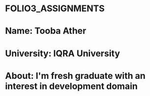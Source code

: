 # FOLIO3_ASSIGNMENTS

# Name: Tooba Ather
# University: IQRA University
# About: I'm fresh graduate with an interest in development domain


